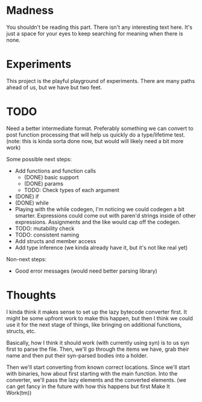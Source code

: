 # Madness

You shouldn't be reading this part.  There isn't any interesting text here.  It's just a space for your eyes to keep searching for meaning when there is none.

# Experiments

This project is the playful playground of experiments. There are many paths ahead of us, but we have but two feet.

# TODO

Need a better intermediate format.  Preferably something we can convert to post function processing that will help us quickly do a type/lifetime test. (note: this is kinda sorta done now, but would will likely need a bit more work)

Some possible next steps:

* Add functions and function calls
  * (DONE) basic support
  * (DONE) params
  * TODO: Check types of each argument
* (DONE) if
* (DONE) while
* Playing with the while codegen, I'm noticing we could codegen a bit smarter.  Expressions could come out with paren'd strings
  inside of other expressions.  Assignments and the like would cap off the codegen.
* TODO: mutability check
* TODO: consistent naming
* Add structs and member access
* Add type inference (we kinda already have it, but it's not like real yet)

Non-next steps:

* Good error messages (would need better parsing library)




# Thoughts

I kinda think it makes sense to set up the lazy bytecode converter first.  It might be some upfront work to make this happen, but then I think we could use it for the next stage of things, like bringing 
on additional functions, structs, etc.

Basically, how I think it should work (with currently using syn) is to us syn first to parse the file.  Then, we'll go through the items we have, grab their name and then put their syn-parsed bodies into a holder.

Then we'll start converting from known correct locations.  Since we'll start with binaries, how about first starting with the main function.  Into the converter, we'll pass the lazy elements and the converted elements. (we can get fancy in the future with how this happens but first Make It Work(tm))